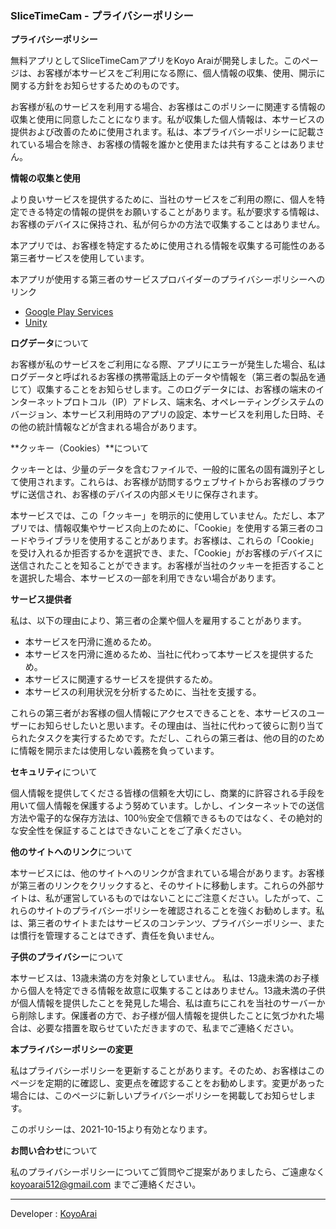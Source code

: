 ### SliceTimeCam - プライバシーポリシー

**プライバシーポリシー**

無料アプリとしてSliceTimeCamアプリをKoyo Araiが開発しました。このページは、お客様が本サービスをご利用になる際に、個人情報の収集、使用、開示に関する方針をお知らせするためのものです。

お客様が私のサービスを利用する場合、お客様はこのポリシーに関連する情報の収集と使用に同意したことになります。私が収集した個人情報は、本サービスの提供および改善のために使用されます。私は、本プライバシーポリシーに記載されている場合を除き、お客様の情報を誰かと使用または共有することはありません。

**情報の収集と使用**

より良いサービスを提供するために、当社のサービスをご利用の際に、個人を特定できる特定の情報の提供をお願いすることがあります。私が要求する情報は、お客様のデバイスに保持され、私が何らかの方法で収集することはありません。

本アプリでは、お客様を特定するために使用される情報を収集する可能性のある第三者サービスを使用しています。

本アプリが使用する第三者のサービスプロバイダーのプライバシーポリシーへのリンク

* [Google Play Services](https://www.google.com/policies/privacy/)
* [Unity](https://unity3d.com/legal/privacy-policy)

**ログデータ**について

お客様が私のサービスをご利用になる際、アプリにエラーが発生した場合、私はログデータと呼ばれるお客様の携帯電話上のデータや情報を（第三者の製品を通じて）収集することをお知らせします。このログデータには、お客様の端末のインターネットプロトコル（IP）アドレス、端末名、オペレーティングシステムのバージョン、本サービス利用時のアプリの設定、本サービスを利用した日時、その他の統計情報などが含まれる場合があります。

**クッキー（Cookies）**について

クッキーとは、少量のデータを含むファイルで、一般的に匿名の固有識別子として使用されます。これらは、お客様が訪問するウェブサイトからお客様のブラウザに送信され、お客様のデバイスの内部メモリに保存されます。

本サービスでは、この「クッキー」を明示的に使用していません。ただし、本アプリでは、情報収集やサービス向上のために、「Cookie」を使用する第三者のコードやライブラリを使用することがあります。お客様は、これらの「Cookie」を受け入れるか拒否するかを選択でき、また、「Cookie」がお客様のデバイスに送信されたことを知ることができます。お客様が当社のクッキーを拒否することを選択した場合、本サービスの一部を利用できない場合があります。

**サービス提供者**

私は、以下の理由により、第三者の企業や個人を雇用することがあります。

* 本サービスを円滑に進めるため。
* 本サービスを円滑に進めるため、当社に代わって本サービスを提供するため。
* 本サービスに関連するサービスを提供するため。
* 本サービスの利用状況を分析するために、当社を支援する。

これらの第三者がお客様の個人情報にアクセスできることを、本サービスのユーザーにお知らせしたいと思います。その理由は、当社に代わって彼らに割り当てられたタスクを実行するためです。ただし、これらの第三者は、他の目的のために情報を開示または使用しない義務を負っています。

**セキュリティ**について

個人情報を提供してくださる皆様の信頼を大切にし、商業的に許容される手段を用いて個人情報を保護するよう努めています。しかし、インターネットでの送信方法や電子的な保存方法は、100％安全で信頼できるものではなく、その絶対的な安全性を保証することはできないことをご了承ください。

**他のサイトへのリンク**について

本サービスには、他のサイトへのリンクが含まれている場合があります。お客様が第三者のリンクをクリックすると、そのサイトに移動します。これらの外部サイトは、私が運営しているものではないことにご注意ください。したがって、これらのサイトのプライバシーポリシーを確認されることを強くお勧めします。私は、第三者のサイトまたはサービスのコンテンツ、プライバシーポリシー、または慣行を管理することはできず、責任を負いません。

**子供のプライバシー**について

本サービスは、13歳未満の方を対象としていません。 私は、13歳未満のお子様から個人を特定できる情報を故意に収集することはありません。13歳未満の子供が個人情報を提供したことを発見した場合、私は直ちにこれを当社のサーバーから削除します。保護者の方で、お子様が個人情報を提供したことに気づかれた場合は、必要な措置を取らせていただきますので、私までご連絡ください。

**本プライバシーポリシーの変更**

私はプライバシーポリシーを更新することがあります。そのため、お客様はこのページを定期的に確認し、変更点を確認することをお勧めします。変更があった場合には、このページに新しいプライバシーポリシーを掲載してお知らせします。

このポリシーは、2021-10-15より有効となります。

**お問い合わせ**について

私のプライバシーポリシーについてご質問やご提案がありましたら、ご遠慮なく koyoarai512@gmail.com までご連絡ください。

---

Developer : [KoyoArai](https://twitter.com/koyoarai_)